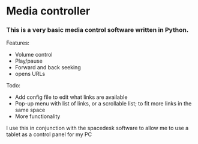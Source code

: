 # Media controller
### This is a very basic media control software written in Python.
Features:
- Volume control
- Play/pause
- Forward and back seeking
- opens URLs

Todo:
- Add config file to edit what links are available
- Pop-up menu with list of links, or a scrollable list; to fit more links in the same space
- More functionality

I use this in conjunction with the spacedesk software to allow me to use a tablet as a control panel for my PC
